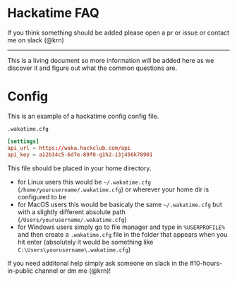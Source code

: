 # Hackatime FAQ

If you think something should be added please open a pr or issue or contact me on slack (@krn)

---

This is a living document so more information will be added here as we discover it and figure out what the common questions are.

# Config

This is an example of a hackatime config config file.

`.wakatime.cfg`
```toml
[settings]
api_url = https://waka.hackclub.com/api
api_key = a12b34c5-6d7e-89f0-g1h2-i3j456k78901
```

This file should be placed in your home directory.

- for Linux users this would be `~/.wakatime.cfg` (`/home/yourusername/.wakatime.cfg`) or wherever your home dir is configured to be
- for MacOS users this would be basicaly the same `~/.wakatime.cfg` but with a slightly different absolute path (`/Users/yourusername/.wakatime.cfg`)
- for Windows users simply go to file manager and type in `%USERPROFILE%` and then create a `.wakatime.cfg` file in the folder that appears when you hit enter (absolutely it would be something like `C:\Users\yourusername\.wakatime.cfg`)

If you need additonal help simply ask someone on slack in the #10-hours-in-public channel or dm me (@krn)!
